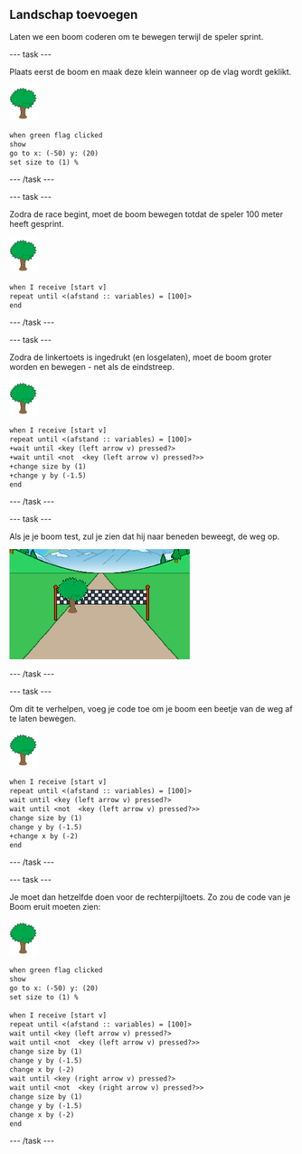 ## Landschap toevoegen

Laten we een boom coderen om te bewegen terwijl de speler sprint.

--- task ---

Plaats eerst de boom en maak deze klein wanneer op de vlag wordt geklikt.

![boom sprite](images/tree-sprite.png)

```blocks3
when green flag clicked
show
go to x: (-50) y: (20)
set size to (1) %
```

--- /task ---


--- task ---

Zodra de race begint, moet de boom bewegen totdat de speler 100 meter heeft gesprint.

![boom sprite](images/tree-sprite.png)

```blocks3
when I receive [start v]
repeat until <(afstand :: variables) = [100]>
end

```

--- /task ---

--- task ---

Zodra de linkertoets is ingedrukt (en losgelaten), moet de boom groter worden en bewegen - net als de eindstreep.

![boom sprite](images/tree-sprite.png)

```blocks3
when I receive [start v]
repeat until <(afstand :: variables) = [100]>
+wait until <key (left arrow v) pressed?>
+wait until <not  <key (left arrow v) pressed?>>
+change size by (1)
+change y by (-1.5)
end
```

--- /task ---

--- task ---

Als je je boom test, zul je zien dat hij naar beneden beweegt, de weg op.

![boom verplaatst naar de weg](images/sprint-tree-bug.png)

--- /task ---

--- task ---

Om dit te verhelpen, voeg je code toe om je boom een beetje van de weg af te laten bewegen.

![boom sprite](images/tree-sprite.png)

```blocks3
when I receive [start v]
repeat until <(afstand :: variables) = [100]>
wait until <key (left arrow v) pressed?>
wait until <not  <key (left arrow v) pressed?>>
change size by (1)
change y by (-1.5)
+change x by (-2)
end
```

--- /task ---

--- task ---

Je moet dan hetzelfde doen voor de rechterpijltoets. Zo zou de code van je Boom eruit moeten zien:

![boom sprite](images/tree-sprite.png)

```blocks3
when green flag clicked
show
go to x: (-50) y: (20)
set size to (1) %

when I receive [start v]
repeat until <(afstand :: variables) = [100]>
wait until <key (left arrow v) pressed?>
wait until <not  <key (left arrow v) pressed?>>
change size by (1)
change y by (-1.5)
change x by (-2)
wait until <key (right arrow v) pressed?>
wait until <not  <key (right arrow v) pressed?>>
change size by (1)
change y by (-1.5)
change x by (-2)
end
```

--- /task ---

